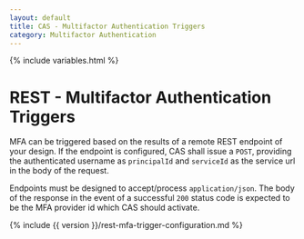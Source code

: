 ```yaml
---
layout: default
title: CAS - Multifactor Authentication Triggers
category: Multifactor Authentication
---
```


{% include variables.html %}

# REST - Multifactor Authentication Triggers

MFA can be triggered based on the results of a remote REST endpoint of your design. If the endpoint is configured,
CAS shall issue a `POST`, providing the authenticated username as `principalId` and `serviceId` as the service 
url in the body of the request.

Endpoints must be designed to accept/process `application/json`. The body of the response in 
the event of a successful `200` status code is expected to be the MFA provider id which CAS should activate.

{% include {{ version }}/rest-mfa-trigger-configuration.md %}
